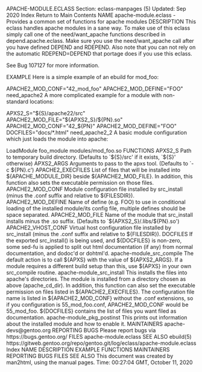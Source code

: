 APACHE-MODULE.ECLASS
Section: eclass-manpages (5)
Updated: Sep 2020
Index Return to Main Contents
NAME
apache-module.eclass - Provides a common set of functions for apache modules
DESCRIPTION
This eclass handles apache modules in a sane way.
To make use of this eclass simply call one of the need/want_apache functions described in depend.apache.eclass. Make sure you use the need/want_apache call after you have defined DEPEND and RDEPEND. Also note that you can not rely on the automatic RDEPEND=DEPEND that portage does if you use this eclass.

See Bug 107127 for more information.

EXAMPLE
Here is a simple example of an ebuild for mod_foo:

APACHE2_MOD_CONF="42_mod_foo"
APACHE2_MOD_DEFINE="FOO"
need_apache2
A more complicated example for a module with non-standard locations:

APXS2_S="${S}/apache22/src"
APACHE2_MOD_FILE="${APXS2_S}/${PN}.so"
APACHE2_MOD_CONF="42_${PN}"
APACHE2_MOD_DEFINE="FOO"
DOCFILES="docs/*.html"
need_apache2_2
A basic module configuration which just loads the module into apache:

<IfDefine FOO>
LoadModule foo_module modules/mod_foo.so
</IfDefine>
FUNCTIONS
APXS2_S
Path to temporary build directory. (Defaults to `${S}/src' if it exists, `${S}' otherwise)
APXS2_ARGS
Arguments to pass to the apxs tool. (Defaults to `-c ${PN}.c')
APACHE2_EXECFILES
List of files that will be installed into ${APACHE_MODULE_DIR} beside ${APACHE2_MOD_FILE}. In addition, this function also sets the executable permission on those files.
APACHE2_MOD_CONF
Module configuration file installed by src_install (minus the .conf suffix and relative to ${FILESDIR}).
APACHE2_MOD_DEFINE
Name of define (e.g. FOO) to use in conditional loading of the installed module/its config file, multiple defines should be space separated.
APACHE2_MOD_FILE
Name of the module that src_install installs minus the .so suffix. (Defaults to `${APXS2_S}/.libs/${PN}.so')
APACHE2_VHOST_CONF
Virtual host configuration file installed by src_install (minus the .conf suffix and relative to ${FILESDIR}).
DOCFILES
If the exported src_install() is being used, and ${DOCFILES} is non-zero, some sed-fu is applied to split out html documentation (if any) from normal documentation, and dodoc'd or dohtml'd.
apache-module_src_compile
The default action is to call ${APXS} with the value of ${APXS2_ARGS}. If a module requires a different build setup than this, use ${APXS} in your own src_compile routine.
apache-module_src_install
This installs the files into apache's directories. The module is installed from a directory chosen as above (apache_cd_dir). In addition, this function can also set the executable permission on files listed in ${APACHE2_EXECFILES}. The configuration file name is listed in ${APACHE2_MOD_CONF} without the .conf extensions, so if you configuration is 55_mod_foo.conf, APACHE2_MOD_CONF would be 55_mod_foo. ${DOCFILES} contains the list of files you want filed as documentation.
apache-module_pkg_postinst
This prints out information about the installed module and how to enable it.
MAINTAINERS
apache-devs@gentoo.org
REPORTING BUGS
Please report bugs via https://bugs.gentoo.org/
FILES
apache-module.eclass
SEE ALSO
ebuild(5)
https://gitweb.gentoo.org/repo/gentoo.git/log/eclass/apache-module.eclass
Index
NAME
DESCRIPTION
EXAMPLE
FUNCTIONS
MAINTAINERS
REPORTING BUGS
FILES
SEE ALSO
This document was created by man2html, using the manual pages.
Time: 00:27:04 GMT, October 11, 2020